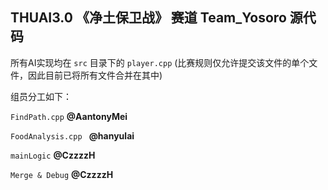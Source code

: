 ## THUAI3.0 《净土保卫战》 赛道 Team_Yosoro 源代码

所有AI实现均在 `src` 目录下的 `player.cpp` (比赛规则仅允许提交该文件的单个文件，因此目前已将所有文件合并在其中)

组员分工如下：

`FindPath.cpp`  **@AantonyMei**

`FoodAnalysis.cpp ` **@hanyulai**

`mainLogic` **@CzzzzH**

`Merge & Debug` **@CzzzzH**
